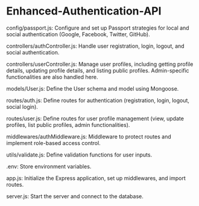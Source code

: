 # Enhanced-Authentication-API
config/passport.js:
Configure and set up Passport strategies for local and social authentication (Google, Facebook, Twitter, GitHub).

controllers/authController.js:
Handle user registration, login, logout, and social authentication.

controllers/userController.js:
Manage user profiles, including getting profile details, updating profile details, and listing public profiles. Admin-specific functionalities are also handled here.

models/User.js:
Define the User schema and model using Mongoose.

routes/auth.js:
Define routes for authentication (registration, login, logout, social login).

routes/user.js:
Define routes for user profile management (view, update profiles, list public profiles, admin functionalities).

middlewares/authMiddleware.js:
Middleware to protect routes and implement role-based access control.

utils/validate.js:
Define validation functions for user inputs.

.env:
Store environment variables.

app.js:
Initialize the Express application, set up middlewares, and import routes.

server.js:
Start the server and connect to the database.
